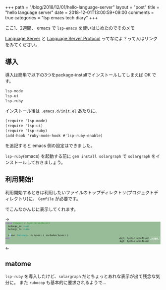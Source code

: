 +++
path = "/blog/2018/12/01/hello-language-server"
layout = "post"
title = "hello language server"
date = 2018-12-01T13:00:59+09:00
comments = true
categories = "lsp emacs tech diary"
+++

ここ1、2週間、 emacs で `lsp-emacs` を使いはじめたのでそのメモ

[Language Server](https://langserver.org/) と [Language Server Protocol](https://microsoft.github.io/language-server-protocol/specification) ってなによ？って人はリンクをみてください。

## 導入

導入は簡単で以下の3つをpackage-installでインストールしてしまえば OK です。

```
lsp-mode
lsp-ui
lsp-ruby
```

インストール後は `.emacs.d/init.el` あたりに、

```
(require 'lsp-mode)
(require 'lsp-ui)
(require 'lsp-ruby)
(add-hook 'ruby-mode-hook #'lsp-ruby-enable)
```

を追記すると emacs 側の設定はできました。

`lsp-ruby`(emacs) を起動する前に `gem install solargraph` で `solargraph` をインストールしておきましょう。

## 利用開始!

利用開始するときは利用したいファイルのトップディレクトリ(プロジェクトディレクトリ)に、 `Gemfile` が必要です。

でこんなかんじに表示してくれます。

-> ![](/images/screenshot/lsp-ruby.png) <-

## matome

`lsp-ruby` を導入したけど、`solargraph` だとちょっとあれな表示が出て残念な気分に。
また `rubocop` も基本的に要求されるようで…
